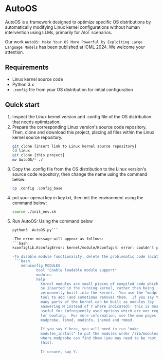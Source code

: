 # AutoOS
AutoOS is a framework designed to optimize specific OS distributions by automatically modifying Linux kernel configurations without human intervention using LLMs, primarily for AIoT scenarios.

Our work `AutoOS: Make Your OS More Powerful by Exploiting Large Language Models` has been published at ICML 2024. We welcome your attention.

## Requirements
- Linux kernel source code 
- Python 3.x
- `.config` file from your OS distribution for initial configuration

## Quick start

1. Inspect the Linux kernel version and .config file of the OS distribution that needs optimization.
2. Prepare the corresponding Linux version's source code repository. Then, clone and download this project, placing all files within the Linux kernel source repository.
   ```bash
   git clone [insert link to Linux kernel source repository]
   cd linux
   git clone [this project]
   mv AutoOS/* ./
   
3. Copy the .config file from the OS distribution to the Linux version's source code repository, then change the name  using the command below:
   ```bash
   cp .config .config_base
   
4. put your openai key in key.txt, then init the environment using the command below:
   ```bash
   source ./init_env.sh

5. Run AutoOS:
   Using the command below
   ```bash
   python3 	AutoOS.py```

   -The error message will appear as follows:
   ```bash
   kconfiglib.KconfigError: kernel/module/Kconfig:4: error: couldn't parse 'modules': unrecognized construct

   -To disable module functionality, delete the problematic code located under kernel/module/Kconfig(according to the message). The code to remove is as follows:
    ```bash
       menuconfig MODULES
              bool "Enable loadable module support"
              modules
              help
                Kernel modules are small pieces of compiled code which can
                be inserted in the running kernel, rather than being
                permanently built into the kernel.  You use the "modprobe"
                tool to add (and sometimes remove) them.  If you say Y here,
                many parts of the kernel can be built as modules (by
                answering M instead of Y where indicated): this is most
                useful for infrequently used options which are not required
                for booting.  For more information, see the man pages for
                modprobe, lsmod, modinfo, insmod and rmmod.
      
                If you say Y here, you will need to run "make
                modules_install" to put the modules under /lib/modules/
                where modprobe can find them (you may need to be root to do
                this).
      
                If unsure, say Y.

